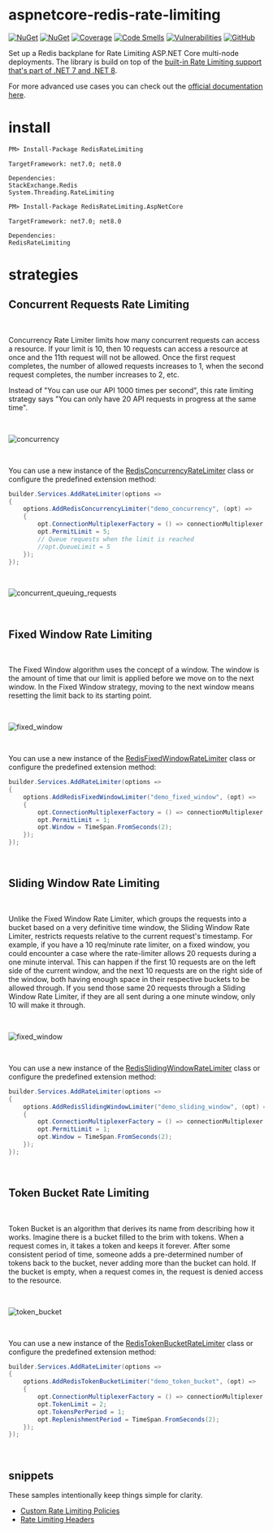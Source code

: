 # aspnetcore-redis-rate-limiting

[![NuGet](https://img.shields.io/nuget/v/RedisRateLimiting)](https://www.nuget.org/packages/RedisRateLimiting)
[![NuGet](https://img.shields.io/nuget/v/RedisRateLimiting.AspNetCore)](https://www.nuget.org/packages/RedisRateLimiting.AspNetCore) 
[![Coverage](https://sonarcloud.io/api/project_badges/measure?project=cristipufu_aspnetcore-redis-rate-limiting&metric=coverage&token=5fea970e583d49909265cbcc99a54f2b5a9d3c19)](https://sonarcloud.io/summary/new_code?id=cristipufu_aspnetcore-redis-rate-limiting)
[![Code Smells](https://sonarcloud.io/api/project_badges/measure?project=cristipufu_aspnetcore-redis-rate-limiting&metric=code_smells&token=5fea970e583d49909265cbcc99a54f2b5a9d3c19)](https://sonarcloud.io/summary/new_code?id=cristipufu_aspnetcore-redis-rate-limiting)
[![Vulnerabilities](https://sonarcloud.io/api/project_badges/measure?project=cristipufu_aspnetcore-redis-rate-limiting&metric=vulnerabilities&token=5fea970e583d49909265cbcc99a54f2b5a9d3c19)](https://sonarcloud.io/summary/new_code?id=cristipufu_aspnetcore-redis-rate-limiting)
[![GitHub](https://img.shields.io/github/license/cristipufu/aspnetcore-redis-rate-limiting)](https://github.com/cristipufu/aspnetcore-redis-rate-limiting/blob/master/LICENSE)

Set up a Redis backplane for Rate Limiting ASP.NET Core multi-node deployments. The library is build on top of the [built-in Rate Limiting support that's part of .NET 7 and .NET 8](https://devblogs.microsoft.com/dotnet/announcing-rate-limiting-for-dotnet/).

For more advanced use cases you can check out the [official documentation here](https://learn.microsoft.com/en-us/aspnet/core/performance/rate-limit?view=aspnetcore-7.0).



# install

```xml
PM> Install-Package RedisRateLimiting
```
```
TargetFramework: net7.0; net8.0

Dependencies:
StackExchange.Redis
System.Threading.RateLimiting
```

```xml
PM> Install-Package RedisRateLimiting.AspNetCore
```
```
TargetFramework: net7.0; net8.0

Dependencies:
RedisRateLimiting
```

# strategies

## Concurrent Requests Rate Limiting

<br>

Concurrency Rate Limiter limits how many concurrent requests can access a resource. If your limit is 10, then 10 requests can access a resource at once and the 11th request will not be allowed. Once the first request completes, the number of allowed requests increases to 1, when the second request completes, the number increases to 2, etc.

Instead of "You can use our API 1000 times per second", this rate limiting strategy says "You can only have 20 API requests in progress at the same time".

<br>

![concurrency](https://github.com/cristipufu/aspnetcore-redis-rate-limiting/blob/master/docs/concurrency.png)

<br>

You can use a new instance of the [RedisConcurrencyRateLimiter](https://github.com/cristipufu/aspnetcore-redis-rate-limiting/blob/master/src/RedisRateLimiting/Concurrency/RedisConcurrencyRateLimiter.cs) class or configure the predefined extension method:

```C#
builder.Services.AddRateLimiter(options =>
{
    options.AddRedisConcurrencyLimiter("demo_concurrency", (opt) =>
    {
        opt.ConnectionMultiplexerFactory = () => connectionMultiplexer;
        opt.PermitLimit = 5;
        // Queue requests when the limit is reached
        //opt.QueueLimit = 5 
    });
});
```

<br>

![concurrent_queuing_requests](https://user-images.githubusercontent.com/3955285/201516823-f0413ad7-de83-4393-acd7-a2f7c8c1e359.gif)

<br>

## Fixed Window Rate Limiting

<br>

The Fixed Window algorithm uses the concept of a window. The window is the amount of time that our limit is applied before we move on to the next window. In the Fixed Window strategy, moving to the next window means resetting the limit back to its starting point.

<br>

![fixed_window](https://github.com/cristipufu/aspnetcore-redis-rate-limiting/blob/master/docs/fixed_window.png)

<br>

You can use a new instance of the [RedisFixedWindowRateLimiter](https://github.com/cristipufu/aspnetcore-redis-rate-limiting/blob/master/src/RedisRateLimiting/FixedWindow/RedisFixedWindowRateLimiter.cs) class or configure the predefined extension method:

```C#
builder.Services.AddRateLimiter(options =>
{
    options.AddRedisFixedWindowLimiter("demo_fixed_window", (opt) =>
    {
        opt.ConnectionMultiplexerFactory = () => connectionMultiplexer;
        opt.PermitLimit = 1;
        opt.Window = TimeSpan.FromSeconds(2);
    });
});
```

<br>

## Sliding Window Rate Limiting

<br>

Unlike the Fixed Window Rate Limiter, which groups the requests into a bucket based on a very definitive time window, the Sliding Window Rate Limiter, restricts requests relative to the current request's timestamp. For example, if you have a 10 req/minute rate limiter, on a fixed window, you could encounter a case where the rate-limiter allows 20 requests during a one minute interval. This can happen if the first 10 requests are on the left side of the current window, and the next 10 requests are on the right side of the window, both having enough space in their respective buckets to be allowed through. If you send those same 20 requests through a Sliding Window Rate Limiter, if they are all sent during a one minute window, only 10 will make it through.

<br>

![fixed_window](https://github.com/cristipufu/aspnetcore-redis-rate-limiting/blob/master/docs/sliding_window.png)

<br>

You can use a new instance of the [RedisSlidingWindowRateLimiter](https://github.com/cristipufu/aspnetcore-redis-rate-limiting/blob/master/src/RedisRateLimiting/SlidingWindow/RedisSlidingWindowRateLimiter.cs) class or configure the predefined extension method:

```C#
builder.Services.AddRateLimiter(options =>
{
    options.AddRedisSlidingWindowLimiter("demo_sliding_window", (opt) =>
    {
        opt.ConnectionMultiplexerFactory = () => connectionMultiplexer;
        opt.PermitLimit = 1;
        opt.Window = TimeSpan.FromSeconds(2);
    });
});
```

<br>

## Token Bucket Rate Limiting

<br>

Token Bucket is an algorithm that derives its name from describing how it works. Imagine there is a bucket filled to the brim with tokens. When a request comes in, it takes a token and keeps it forever. After some consistent period of time, someone adds a pre-determined number of tokens back to the bucket, never adding more than the bucket can hold. If the bucket is empty, when a request comes in, the request is denied access to the resource.

<br>

![token_bucket](https://github.com/cristipufu/aspnetcore-redis-rate-limiting/blob/master/docs/token_bucket.png)

<br>

You can use a new instance of the [RedisTokenBucketRateLimiter](https://github.com/cristipufu/aspnetcore-redis-rate-limiting/blob/master/src/RedisRateLimiting/TokenBucket/RedisTokenBucketRateLimiter.cs) class or configure the predefined extension method:

```C#
builder.Services.AddRateLimiter(options =>
{
    options.AddRedisTokenBucketLimiter("demo_token_bucket", (opt) =>
    {
        opt.ConnectionMultiplexerFactory = () => connectionMultiplexer;
        opt.TokenLimit = 2;
        opt.TokensPerPeriod = 1;
        opt.ReplenishmentPeriod = TimeSpan.FromSeconds(2);
    });
});
```

<br>

## snippets

These samples intentionally keep things simple for clarity.

- [Custom Rate Limiting Policies](https://github.com/cristipufu/aspnetcore-redis-rate-limiting/wiki/Custom-Rate-Limiting-Policies)
- [Rate Limiting Headers](https://github.com/cristipufu/aspnetcore-redis-rate-limiting/wiki/Rate-Limiting-Headers)

<br>




